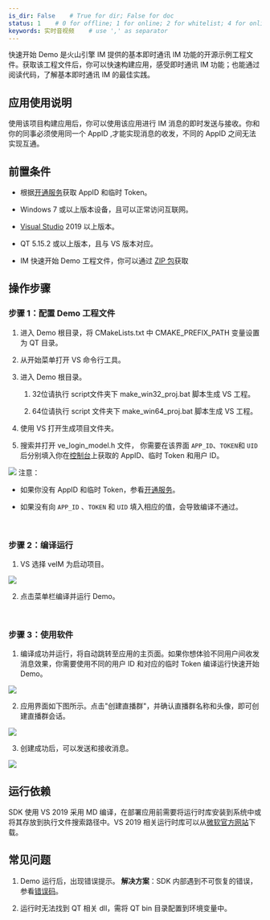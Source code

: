 ```yaml
---
is_dir: False    # True for dir; False for doc
status: 1    # 0 for offline; 1 for online; 2 for whitelist; 4 for online but hidden in TOC
keywords: 实时音视频    # use ',' as separator
---
```


快速开始 Demo 是火山引擎 IM 提供的基本即时通讯 IM 功能的开源示例工程文件。获取该工程文件后，你可以快速构建应用，感受即时通讯 IM 功能；也能通过阅读代码，了解基本即时通讯 IM 的最佳实践。

## 应用使用说明

使用该项目构建应用后，你可以使用该应用进行 IM 消息的即时发送与接收。你和你的同事必须使用同一个 AppID ,才能实现消息的收发，不同的 AppID 之间无法实现互通。

## 前置条件

- 根据[开通服务](https://www.volcengine.com/docs/6348/291042)获取 AppID 和临时 Token。
	
- Windows 7 或以上版本设备，且可以正常访问互联网。
	
- [Visual Studio](https://visualstudio.microsoft.com/vs/getting-started/) 2019 以上版本。
	
- QT 5.15.2 或以上版本，且与 VS 版本对应。
	
- IM 快速开始 Demo 工程文件，你可以通过 [ZIP 包](https://www.volcengine.com/docs/6348/273865#%E4%B8%8B%E8%BD%BD%E5%BF%AB%E9%80%9F%E5%BC%80%E5%A7%8B-demo)获取
	

## 操作步骤

### 步骤 1：配置 Demo 工程文件

1. 进入 Demo 根目录，将 CMakeLists.txt 中 CMAKE_PREFIX_PATH 变量设置为 QT 目录。
	
2. 从开始菜单打开 VS 命令行工具。
	
3. 进入 Demo 根目录。
	1. 32位请执行 script文件夹下 make_win32_proj.bat 脚本生成 VS 工程。
		
	2. 64位请执行 script 文件夹下 make_win64_proj.bat 脚本生成 VS 工程。
		
4. 使用 VS 打开生成项目文件夹。
	
5. 搜索并打开 ve_login_model.h 文件， 你需要在该界面 `APP_ID`、`TOKEN`和 `UID` 后分别填入你在[控制台](https://console.volcengine.com/rtc/im/appManage)上获取的 AppID、临时 Token 和用户 ID。
	

![](https://portal.volccdn.com/obj/volcfe/cloud-universal-doc/upload_a8637ce7afc345ed19a7b8cd3f5eae4e.png)
注意：

- 如果你没有 AppID 和临时 Token，参看[开通服务](https://www.volcengine.com/docs/6348/291042)。
	
- 如果没有向 `APP_ID` 、`TOKEN` 和 `UID` 填入相应的值，会导致编译不通过。
	

<br>

### 步骤 2：编译运行

1. VS 选择 veIM 为启动项目。
	

![](https://portal.volccdn.com/obj/volcfe/cloud-universal-doc/upload_c2adfa0889198ce1b478197b672f2d34.jpg)

2. 点击菜单栏编译并运行 Demo。
	

<br>

### 步骤 3：使用软件

1. 编译成功并运行，将自动跳转至应用的主页面。如果你想体验不同用户间收发消息效果，你需要使用不同的用户 ID 和对应的临时 Token 编译运行快速开始 Demo。
	

![](https://portal.volccdn.com/obj/volcfe/cloud-universal-doc/upload_e18de70a3d604b9246f994b74fe3b9be.jpg)

2. 应用界面如下图所示。点击"创建直播群"，并确认直播群名称和头像，即可创建直播群会话。
	

![](https://portal.volccdn.com/obj/volcfe/cloud-universal-doc/upload_b9db31bae3ab4fdf5a6b671febb3e5c6.jpg)

3. 创建成功后，可以发送和接收消息。
	

![](https://portal.volccdn.com/obj/volcfe/cloud-universal-doc/upload_ace2e7e419e82137c0b6390c6a774579.jpg)
<br>

## 运行依赖

SDK 使用 VS 2019 采用 MD 编译，在部署应用前需要将运行时库安装到系统中或将其存放到执行文件搜索路径中。VS 2019 相关运行时库可以从[微软官方网站](https://learn.microsoft.com/en-US/cpp/windows/latest-supported-vc-redist?view=msvc-170)下载。

## 常见问题

1. Demo 运行后，出现错误提示。 **解决方案**：SDK 内部遇到不可恢复的错误，参看[错误码](https://www.volcengine.com/docs/6348/1263422)。
	
2. 运行时无法找到 QT 相关 dll，需将 QT bin 目录配置到环境变量中。
	

<br>
